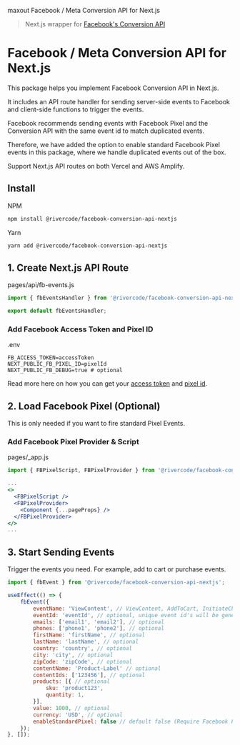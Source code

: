 maxout Facebook / Meta Conversion API for Next.js

> Next.js wrapper for [Facebook's Conversion API](https://developers.facebook.com/docs/marketing-api/conversions-api/)

# Facebook / Meta Conversion API for Next.js
This package helps you implement Facebook Conversion API in Next.js.

It includes an API route handler for sending server-side events to Facebook and client-side functions to trigger the events.

Facebook recommends sending events with Facebook Pixel and the Conversion API with the same event id to match duplicated events.

Therefore, we have added the option to enable standard Facebook Pixel events in this package, where we handle duplicated events out of the box.

Support Next.js API routes on both Vercel and AWS Amplify.

## Install

NPM
```bash
npm install @rivercode/facebook-conversion-api-nextjs
```

Yarn
```bash
yarn add @rivercode/facebook-conversion-api-nextjs
```

## 1. Create Next.js API Route
pages/api/fb-events.js
```jsx
import { fbEventsHandler } from '@rivercode/facebook-conversion-api-nextjs/handlers';

export default fbEventsHandler;
```

### Add Facebook Access Token and Pixel ID
.env
```dotenv
FB_ACCESS_TOKEN=accessToken
NEXT_PUBLIC_FB_PIXEL_ID=pixelId
NEXT_PUBLIC_FB_DEBUG=true # optional
```

Read more here on how you can get your [access token](https://developers.facebook.com/docs/marketing-api/conversions-api/get-started/#access-token) and [pixel id](https://www.facebook.com/business/help/952192354843755?id=1205376682832142).

## 2. Load Facebook Pixel (Optional)
This is only needed if you want to fire standard Pixel Events.

### Add Facebook Pixel Provider & Script
pages/_app.js
```jsx
import { FBPixelScript, FBPixelProvider } from '@rivercode/facebook-conversion-api-nextjs/components';

...
<>
  <FBPixelScript />
  <FBPixelProvider>
    <Component {...pageProps} />
  </FBPixelProvider>
</>
...
```

## 3. Start Sending Events
Trigger the events you need. For example, add to cart or purchase events.
```jsx
import { fbEvent } from '@rivercode/facebook-conversion-api-nextjs';

useEffect(() => {
    fbEvent({
        eventName: 'ViewContent', // ViewContent, AddToCart, InitiateCheckout, Purchase etc.
        eventId: 'eventId', // optional, unique event id's will be generated by default
        emails: ['email1', 'email2'], // optional
        phones: ['phone1', 'phone2'], // optional
        firstName: 'firstName', // optional
        lastName: 'lastName', // optional
        country: 'country', // optional
        city: 'city', // optional
        zipCode: 'zipCode', // optional
        contentName: 'Product-Label' // optional
        contentIds: ['123456'], // optional
        products: [{ // optional
            sku: 'product123',
            quantity: 1,
        }],
        value: 1000, // optional
        currency: 'USD', // optional
        enableStandardPixel: false // default false (Require Facebook Pixel to be loaded, see step 2)
    });
}, []);
```
